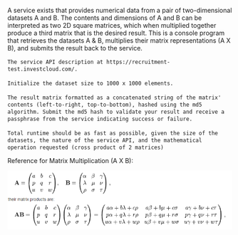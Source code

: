 A service exists that provides numerical data from a pair of two-dimensional datasets A and B. The contents and dimensions of A and B can be interpreted as two 2D square matrices, which when multiplied together produce a third matrix that is the desired result.
This is a console program that retrieves the datasets A & B, multiplies their matrix representations (A X B), and submits the result back to the service.

    The service API description at https://recruitment-test.investcloud.com/.
    
    Initialize the dataset size to 1000 x 1000 elements. 
    
    The result matrix formatted as a concatenated string of the matrix' contents (left-to-right, top-to-bottom), hashed using the md5 algorithm. Submit the md5 hash to validate your result and receive a passphrase from the service indicating success or failure.
    
    Total runtime should be as fast as possible, given the size of the datasets, the nature of the service API, and the mathematical operation requested (cross product of 2 matrices)

    

Reference for Matrix Multiplication (A X B):

![Reference](/wQz_PvB1Btr7X6063gAkh_oTpDCldjOiFsUGi7KcHDCo1JKZERWl9yHAny_FDL0XSDjdxjB2cFWLeQWajfX5VemDQG3pvfOL8y4OQX-RkDadpagQC6tiHvADMGzqaGdhkD3eWCVe.png)
